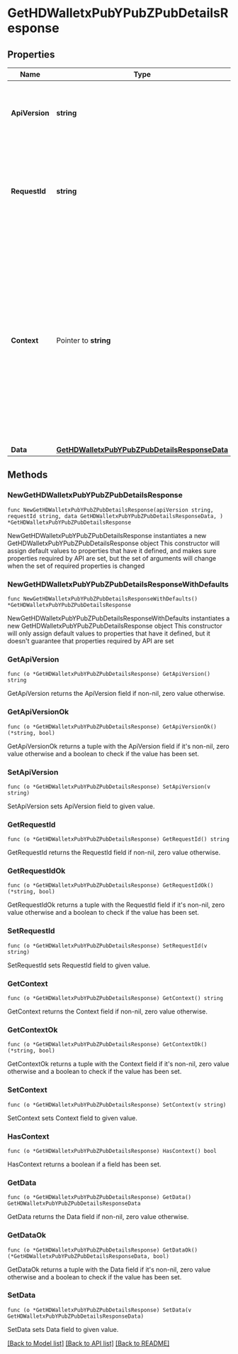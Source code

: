 # GetHDWalletxPubYPubZPubDetailsResponse

## Properties

Name | Type | Description | Notes
------------ | ------------- | ------------- | -------------
**ApiVersion** | **string** | Specifies the version of the API that incorporates this endpoint. | 
**RequestId** | **string** | Defines the ID of the request. The &#x60;requestId&#x60; is generated by Crypto APIs and it&#39;s unique for every request. | 
**Context** | Pointer to **string** | In batch situations the user can use the context to correlate responses with requests. This property is present regardless of whether the response was successful or returned as an error. &#x60;context&#x60; is specified by the user. | [optional] 
**Data** | [**GetHDWalletxPubYPubZPubDetailsResponseData**](GetHDWalletxPubYPubZPubDetailsResponseData.md) |  | 

## Methods

### NewGetHDWalletxPubYPubZPubDetailsResponse

`func NewGetHDWalletxPubYPubZPubDetailsResponse(apiVersion string, requestId string, data GetHDWalletxPubYPubZPubDetailsResponseData, ) *GetHDWalletxPubYPubZPubDetailsResponse`

NewGetHDWalletxPubYPubZPubDetailsResponse instantiates a new GetHDWalletxPubYPubZPubDetailsResponse object
This constructor will assign default values to properties that have it defined,
and makes sure properties required by API are set, but the set of arguments
will change when the set of required properties is changed

### NewGetHDWalletxPubYPubZPubDetailsResponseWithDefaults

`func NewGetHDWalletxPubYPubZPubDetailsResponseWithDefaults() *GetHDWalletxPubYPubZPubDetailsResponse`

NewGetHDWalletxPubYPubZPubDetailsResponseWithDefaults instantiates a new GetHDWalletxPubYPubZPubDetailsResponse object
This constructor will only assign default values to properties that have it defined,
but it doesn't guarantee that properties required by API are set

### GetApiVersion

`func (o *GetHDWalletxPubYPubZPubDetailsResponse) GetApiVersion() string`

GetApiVersion returns the ApiVersion field if non-nil, zero value otherwise.

### GetApiVersionOk

`func (o *GetHDWalletxPubYPubZPubDetailsResponse) GetApiVersionOk() (*string, bool)`

GetApiVersionOk returns a tuple with the ApiVersion field if it's non-nil, zero value otherwise
and a boolean to check if the value has been set.

### SetApiVersion

`func (o *GetHDWalletxPubYPubZPubDetailsResponse) SetApiVersion(v string)`

SetApiVersion sets ApiVersion field to given value.


### GetRequestId

`func (o *GetHDWalletxPubYPubZPubDetailsResponse) GetRequestId() string`

GetRequestId returns the RequestId field if non-nil, zero value otherwise.

### GetRequestIdOk

`func (o *GetHDWalletxPubYPubZPubDetailsResponse) GetRequestIdOk() (*string, bool)`

GetRequestIdOk returns a tuple with the RequestId field if it's non-nil, zero value otherwise
and a boolean to check if the value has been set.

### SetRequestId

`func (o *GetHDWalletxPubYPubZPubDetailsResponse) SetRequestId(v string)`

SetRequestId sets RequestId field to given value.


### GetContext

`func (o *GetHDWalletxPubYPubZPubDetailsResponse) GetContext() string`

GetContext returns the Context field if non-nil, zero value otherwise.

### GetContextOk

`func (o *GetHDWalletxPubYPubZPubDetailsResponse) GetContextOk() (*string, bool)`

GetContextOk returns a tuple with the Context field if it's non-nil, zero value otherwise
and a boolean to check if the value has been set.

### SetContext

`func (o *GetHDWalletxPubYPubZPubDetailsResponse) SetContext(v string)`

SetContext sets Context field to given value.

### HasContext

`func (o *GetHDWalletxPubYPubZPubDetailsResponse) HasContext() bool`

HasContext returns a boolean if a field has been set.

### GetData

`func (o *GetHDWalletxPubYPubZPubDetailsResponse) GetData() GetHDWalletxPubYPubZPubDetailsResponseData`

GetData returns the Data field if non-nil, zero value otherwise.

### GetDataOk

`func (o *GetHDWalletxPubYPubZPubDetailsResponse) GetDataOk() (*GetHDWalletxPubYPubZPubDetailsResponseData, bool)`

GetDataOk returns a tuple with the Data field if it's non-nil, zero value otherwise
and a boolean to check if the value has been set.

### SetData

`func (o *GetHDWalletxPubYPubZPubDetailsResponse) SetData(v GetHDWalletxPubYPubZPubDetailsResponseData)`

SetData sets Data field to given value.



[[Back to Model list]](../README.md#documentation-for-models) [[Back to API list]](../README.md#documentation-for-api-endpoints) [[Back to README]](../README.md)



